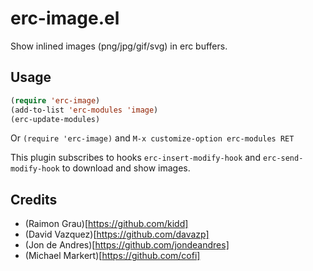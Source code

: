 # erc-image.el #

Show inlined images (png/jpg/gif/svg) in erc buffers.

## Usage

```lisp
(require 'erc-image)
(add-to-list 'erc-modules 'image)
(erc-update-modules)
```

Or `(require 'erc-image)` and  `M-x customize-option erc-modules RET`

This plugin subscribes to hooks `erc-insert-modify-hook` and
`erc-send-modify-hook` to download and show images.


## Credits

* (Raimon Grau)[https://github.com/kidd]
* (David Vazquez)[https://github.com/davazp]
* (Jon de Andres)[https://github.com/jondeandres]
* (Michael Markert)[https://github.com/cofi]
